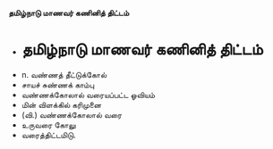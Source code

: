 **தமிழ்நாடு மாணவர் கணினித் திட்டம்**
- # தமிழ்நாடு மாணவர் கணினித் திட்டம்
- n. வண்ணத் தீட்டுக்கோல்
- சாயச் சுண்ணக் காம்பு
- வண்ணக்கோலால் வரையப்பட்ட ஓவியம்
- மின் விளக்கில் கரிமுனை
- (வி.) வண்ணக்கோலால் வரை
- உருவரை கோலு
- வரைத்திட்டமிடு.

